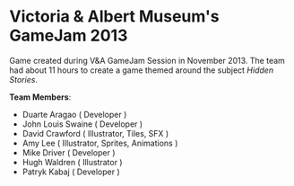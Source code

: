 Victoria & Albert Museum's GameJam 2013
====

Game created during V&amp;A GameJam Session in November 2013. The team had about 11 hours to create a game themed around the subject *Hidden Stories*.

**Team Members**:

- Duarte Aragao ( Developer )
- John Louis Swaine ( Developer )
- David Crawford ( Illustrator, Tiles, SFX ) 
- Amy Lee ( Illustrator, Sprites, Animations )
- Mike Driver ( Developer )
- Hugh Waldren ( Illustrator )
- Patryk Kabaj ( Developer )

